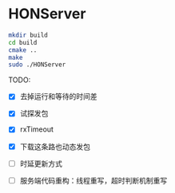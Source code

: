 # HONServer

```bash
mkdir build
cd build
cmake ..
make
sudo ./HONServer
```

TODO: 
- [x] 去掉运行和等待的时间差
- [x] 试探发包
- [x] rxTimeout
- [x] 下载这条路也动态发包
- [ ] 时延更新方式
- [ ] 服务端代码重构：线程重写，超时判断机制重写

